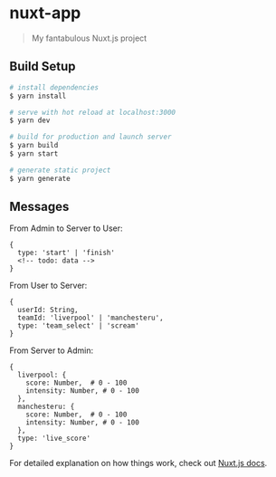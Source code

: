 # nuxt-app

> My fantabulous Nuxt.js project

## Build Setup

``` bash
# install dependencies
$ yarn install

# serve with hot reload at localhost:3000
$ yarn dev

# build for production and launch server
$ yarn build
$ yarn start

# generate static project
$ yarn generate
```

## Messages

From Admin to Server to User:

```
{
  type: 'start' | 'finish'
  <!-- todo: data -->
}
```

From User to Server:

```
{
  userId: String,
  teamId: 'liverpool' | 'manchesteru',
  type: 'team_select' | 'scream'
}
```

From Server to Admin:

```
{
  liverpool: {
    score: Number,  # 0 - 100
    intensity: Number, # 0 - 100
  },
  manchesteru: {
    score: Number,  # 0 - 100
    intensity: Number, # 0 - 100
  },
  type: 'live_score'
}
```

For detailed explanation on how things work, check out [Nuxt.js docs](https://nuxtjs.org).
